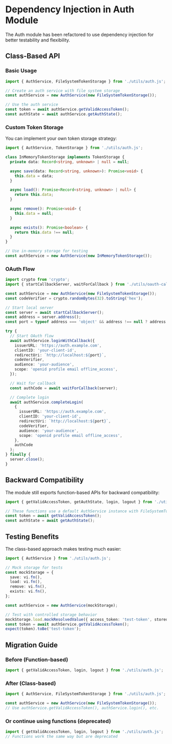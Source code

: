 # Dependency Injection in Auth Module

The Auth module has been refactored to use dependency injection for better testability and flexibility.

## Class-Based API

### Basic Usage

```typescript
import { AuthService, FileSystemTokenStorage } from './utils/auth.js';

// Create an auth service with file system storage
const authService = new AuthService(new FileSystemTokenStorage());

// Use the auth service
const token = await authService.getValidAccessToken();
const authState = await authService.getAuthState();
```

### Custom Token Storage

You can implement your own token storage strategy:

```typescript
import { AuthService, TokenStorage } from './utils/auth.js';

class InMemoryTokenStorage implements TokenStorage {
  private data: Record<string, unknown> | null = null;

  async save(data: Record<string, unknown>): Promise<void> {
    this.data = data;
  }

  async load(): Promise<Record<string, unknown> | null> {
    return this.data;
  }

  async remove(): Promise<void> {
    this.data = null;
  }

  async exists(): Promise<boolean> {
    return this.data !== null;
  }
}

// Use in-memory storage for testing
const authService = new AuthService(new InMemoryTokenStorage());
```

### OAuth Flow

```typescript
import crypto from 'crypto';
import { startCallbackServer, waitForCallback } from './utils/oauth-callback-server.js';

const authService = new AuthService(new FileSystemTokenStorage());
const codeVerifier = crypto.randomBytes(32).toString('hex');

// Start local server
const server = await startCallbackServer();
const address = server.address();
const port = typeof address === 'object' && address !== null ? address.port : 8989;

try {
  // Start OAuth flow
  await authService.loginWithCallback({
    issuerURL: 'https://auth.example.com',
    clientID: 'your-client-id',
    redirectUri: `http://localhost:${port}`,
    codeVerifier,
    audience: 'your-audience',
    scope: 'openid profile email offline_access',
  });

  // Wait for callback
  const authCode = await waitForCallback(server);

  // Complete login
  await authService.completeLogin(
    {
      issuerURL: 'https://auth.example.com',
      clientID: 'your-client-id',
      redirectUri: `http://localhost:${port}`,
      codeVerifier,
      audience: 'your-audience',
      scope: 'openid profile email offline_access',
    },
    authCode
  );
} finally {
  server.close();
}
```

## Backward Compatibility

The module still exports function-based APIs for backward compatibility:

```typescript
import { getValidAccessToken, getAuthState, login, logout } from './utils/auth.js';

// These functions use a default AuthService instance with FileSystemTokenStorage
const token = await getValidAccessToken();
const authState = await getAuthState();
```

## Testing Benefits

The class-based approach makes testing much easier:

```typescript
import { AuthService } from './utils/auth.js';

// Mock storage for tests
const mockStorage = {
  save: vi.fn(),
  load: vi.fn(),
  remove: vi.fn(),
  exists: vi.fn(),
};

const authService = new AuthService(mockStorage);

// Test with controlled storage behavior
mockStorage.load.mockResolvedValue({ access_token: 'test-token', stored_at: Date.now() });
const token = await authService.getValidAccessToken();
expect(token).toBe('test-token');
```

## Migration Guide

### Before (Function-based)

```typescript
import { getValidAccessToken, login, logout } from './utils/auth.js';
```

### After (Class-based)

```typescript
import { AuthService, FileSystemTokenStorage } from './utils/auth.js';

const authService = new AuthService(new FileSystemTokenStorage());
// Use authService.getValidAccessToken(), authService.login(), etc.
```

### Or continue using functions (deprecated)

```typescript
import { getValidAccessToken, login, logout } from './utils/auth.js';
// Functions work the same way but are deprecated
```
